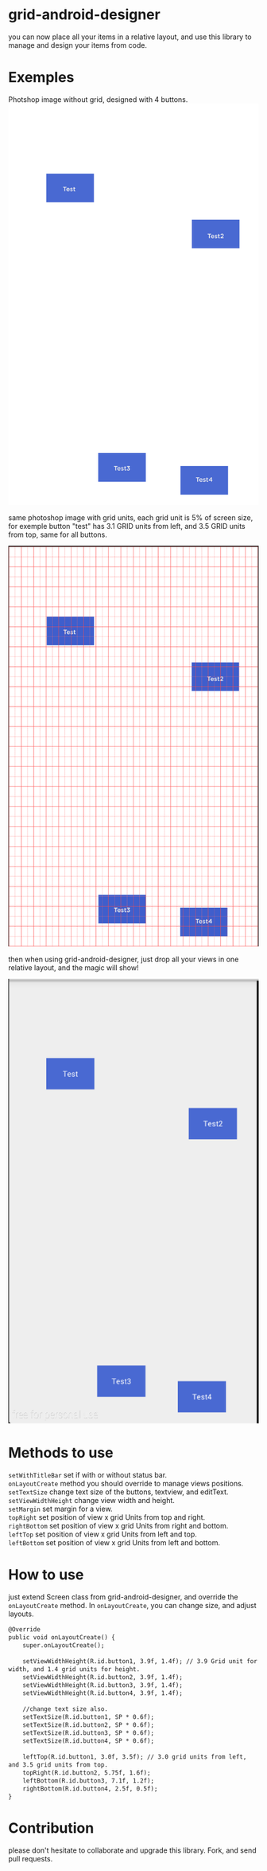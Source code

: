 # grid-android-designer
you can now place all your items in a relative layout, and use this library to manage and design your items from code.

# Exemples

Photshop image without grid, designed with 4 buttons.
![alt tag](/without_grid.png)

same photoshop image with grid units, each grid unit is 5% of screen size, for exemple button "test" has 3.1 GRID units from left, and 3.5 GRID units from top, same for all buttons.

![alt tag](/with_grid.png)

then when using grid-android-designer, just drop all your views in one relative layout, and the magic will show!

![alt tag](/device.png)

# Methods to use
  ```setWithTitleBar``` set if with or without status bar.<br/>
  ```onLayoutCreate``` method you should override to manage views positions.<br/>
  ```setTextSize``` change text size of the buttons, textview, and editText.<br/>
  ```setViewWidthHeight``` change view width and height.<br/>
  ```setMargin``` set margin for a view.<br/>
  ```topRight``` set position of view x grid Units from top and right.<br/>
  ```rightBottom``` set position of view x grid Units from right and bottom.<br/>
  ```leftTop``` set position of view x grid Units from left and top.<br/>
  ```leftBottom``` set position of view x grid Units from left and bottom.<br/>
  

# How to use
just extend Screen class from grid-android-designer, and override the ```onLayoutCreate``` method.
In ```onLayoutCreate```, you can change size, and adjust layouts.

    @Override
    public void onLayoutCreate() {
        super.onLayoutCreate();
    
        setViewWidthHeight(R.id.button1, 3.9f, 1.4f); // 3.9 Grid unit for width, and 1.4 grid units for height.
        setViewWidthHeight(R.id.button2, 3.9f, 1.4f);
        setViewWidthHeight(R.id.button3, 3.9f, 1.4f);
        setViewWidthHeight(R.id.button4, 3.9f, 1.4f);
        
        //change text size also.
        setTextSize(R.id.button1, SP * 0.6f);
        setTextSize(R.id.button2, SP * 0.6f);
        setTextSize(R.id.button3, SP * 0.6f);
        setTextSize(R.id.button4, SP * 0.6f);
    
        leftTop(R.id.button1, 3.0f, 3.5f); // 3.0 grid units from left, and 3.5 grid units from top.
        topRight(R.id.button2, 5.75f, 1.6f);
        leftBottom(R.id.button3, 7.1f, 1.2f);
        rightBottom(R.id.button4, 2.5f, 0.5f);
    }

# Contribution
please don't hesitate to collaborate and upgrade this library. Fork, and send pull requests.